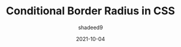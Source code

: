 ---
author: shadeed9
date: 2021-10-04
tags:
  - css
target_url: https://ishadeed.com/article/conditional-border-radius/
title: Conditional Border Radius in CSS
---